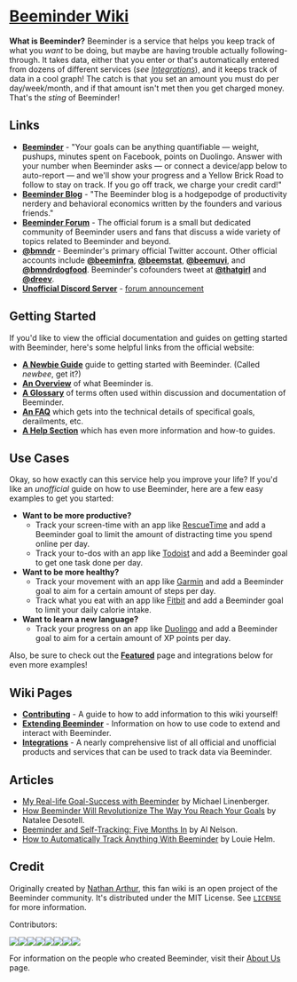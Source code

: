 # [Beeminder Wiki](https://wiki.beeminder.com/)

**What is Beeminder?** Beeminder is a service that helps you keep track of what you _want_ to be doing, but maybe are having trouble actually following-through. It takes data, either that you enter or that's automatically entered from dozens of different services (*see [Integrations](integrations.md)*), and it keeps track of data in a cool graph! The catch is that you set an amount you must do per day/week/month, and if that amount isn't met then you get charged money. That's the _sting_ of Beeminder!

## Links

- [**Beeminder**](https://www.beeminder.com/home) - "Your goals can be anything quantifiable — weight, pushups, minutes spent
  on Facebook, points on Duolingo. Answer with your number when Beeminder asks — or connect a device/app below to
  auto-report — and we'll show your progress and a Yellow Brick Road to follow to stay on track. If you go off track, we
  charge your credit card!"
- [**Beeminder Blog**](https://blog.beeminder.com/) - "The Beeminder blog is a hodgepodge of productivity nerdery and
  behavioral economics written by the founders and various friends."
- [**Beeminder Forum**](https://forum.beeminder.com/) - The official forum is a small but dedicated community of Beeminder users and fans that discuss a wide variety of topics related to Beeminder and beyond.
- [**@bmndr**](https://twitter.com/bmndr) - Beeminder's primary official Twitter account. Other official accounts include [**@beeminfra**](https://twitter.com/beeminfra), [**@beemstat**](https://twitter.com/beemstat), [**@beemuvi**](https://twitter.com/beemuvi), and [**@bmndrdogfood**](https://twitter.com/bmndrdogfood). Beeminder's cofounders tweet at [**@thatgirl**](https://twitter.com/thatgirl) and [**@dreev**](https://twitter.com/dreev).
- [**Unofficial Discord Server**](https://forum.beeminder.com/t/new-beeminder-discord-server/7451) - [forum announcement](https://forum.beeminder.com/t/new-beeminder-discord-server/7451)

## Getting Started

If you'd like to view the official documentation and guides on getting started with Beeminder, here's some helpful links from the official website:

- [**A Newbie Guide**](https://blog.beeminder.com/newbees/) guide to getting started with Beeminder. (Called _newbee_, get it?)
- [**An Overview**](https://www.beeminder.com/overview) of what Beeminder is.
- [**A Glossary**](https://blog.beeminder.com/glossary/) of terms often used within discussion and documentation of Beeminder.
- [**An FAQ**](https://www.beeminder.com/faq) which gets into the technical details of specifical goals, derailments, etc.
- [**A Help Section**](https://help.beeminder.com/) which has even more information and how-to guides.

## Use Cases

Okay, so how exactly can this service help you improve your life? If you'd like an _unofficial_ guide on how to use Beeminder, here are a few easy examples to get you started:

- **Want to be more productive?**
  - Track your screen-time with an app like [RescueTime](https://www.beeminder.com/rescuetime) and add a Beeminder goal to limit the amount of distracting time you spend online per day.
  - Track your to-dos with an app like [Todoist](https://www.beeminder.com/todoist) and add a Beeminder goal to get one task done per day.
- **Want to be more healthy?**
  - Track your movement with an app like [Garmin](https://www.beeminder.com/garmin) and add a Beeminder goal to aim for a certain amount of steps per day.
  - Track what you eat with an app like [Fitbit](https://www.beeminder.com/fitbit) and add a Beeminder goal to limit your daily calorie intake.
- **Want to learn a new language?**
  - Track your progress on an app like [Duolingo](https://www.beeminder.com/duolingo) and add a Beeminder goal to aim for a certain amount of XP points per day.

Also, be sure to check out the [**Featured**](https://www.beeminder.com/featured) page and integrations below for even more examples!

## Wiki Pages

- [**Contributing**](contributing.md) - A guide to how to add information to this wiki yourself!
- [**Extending Beeminder**](extending-beeminder.md) - Information on how to use code to extend and interact with Beeminder.
- [**Integrations**](integrations.md) - A nearly comprehensive list of all official and unofficial products and services that can be used to track data via Beeminder.

## Articles

- [My Real-life Goal-Success with Beeminder](https://www.michaellinenberger.com/blog/my-real-life-goal-success-with-beeminder/) by Michael Linenberger.
- [How Beeminder Will Revolutionize The Way You Reach Your Goals](https://gentwenty.com/beeminder-review/) by Natalee Desotell.
- [Beeminder and Self-Tracking: Five Months In](https://themusegarden.wordpress.com/2013/05/18/beeminder-and-self-tracking-five-months-in/) by Al Nelson.
- [How to Automatically Track Anything With Beeminder](https://www.rationality.org/resources/updates/2014/how-to-automatically-track-anything-with-beeminder) by Louie Helm.

## Credit

Originally created by [Nathan Arthur](https://github.com/narthur), this fan wiki is an open project of the Beeminder community. It's distributed under the MIT License. See [`LICENSE`](LICENSE) for more information.

Contributors:

[![](https://sourcerer.io/fame/narthur/narthur/beeminder-wiki/images/0)](https://sourcerer.io/fame/narthur/narthur/beeminder-wiki/links/0)[![](https://sourcerer.io/fame/narthur/narthur/beeminder-wiki/images/1)](https://sourcerer.io/fame/narthur/narthur/beeminder-wiki/links/1)[![](https://sourcerer.io/fame/narthur/narthur/beeminder-wiki/images/2)](https://sourcerer.io/fame/narthur/narthur/beeminder-wiki/links/2)[![](https://sourcerer.io/fame/narthur/narthur/beeminder-wiki/images/3)](https://sourcerer.io/fame/narthur/narthur/beeminder-wiki/links/3)[![](https://sourcerer.io/fame/narthur/narthur/beeminder-wiki/images/4)](https://sourcerer.io/fame/narthur/narthur/beeminder-wiki/links/4)[![](https://sourcerer.io/fame/narthur/narthur/beeminder-wiki/images/5)](https://sourcerer.io/fame/narthur/narthur/beeminder-wiki/links/5)[![](https://sourcerer.io/fame/narthur/narthur/beeminder-wiki/images/6)](https://sourcerer.io/fame/narthur/narthur/beeminder-wiki/links/6)[![](https://sourcerer.io/fame/narthur/narthur/beeminder-wiki/images/7)](https://sourcerer.io/fame/narthur/narthur/beeminder-wiki/links/7)

For information on the people who created Beeminder, visit their [About Us](https://www.beeminder.com/aboutus) page.
